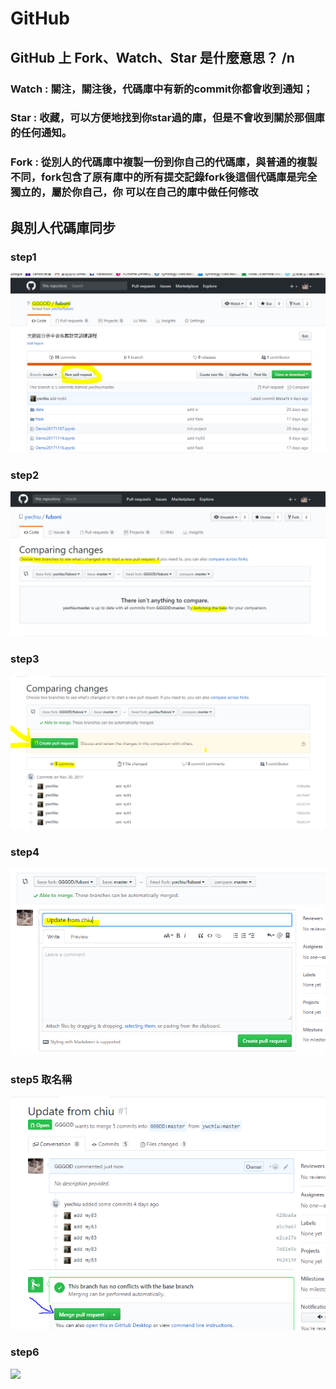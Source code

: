 # GitHub
## GitHub 上 Fork、Watch、Star 是什麼意思？ /n
### Watch : 關注，關注後，代碼庫中有新的commit你都會收到通知；
### Star : 收藏，可以方便地找到你star過的庫，但是不會收到關於那個庫的任何通知。  
### Fork : 從別人的代碼庫中複製一份到你自己的代碼庫，與普通的複製不同，fork包含了原有庫中的所有提交記錄fork後這個代碼庫是完全獨立的，屬於你自己，你               可以在自己的庫中做任何修改

## 與別人代碼庫同步
### step1
![](git_1.png)

### step2
![](git_2.png)

### step3
![](git_3.png)

### step4
![](git_4.png)

### step5 取名稱 
![](git_5.png)


### step6
![](git_6.png)
